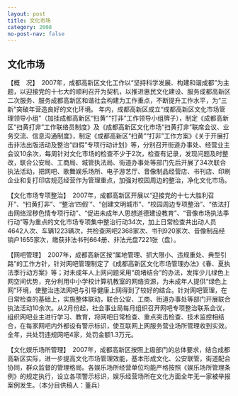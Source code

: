 ```yaml
---
layout: post
title: 文化市场
category: 2008
no-post-nav: false
---
```


##  文化市场

【概　况】　2007年，成都高新区文化工作以“坚持科学发展、构建和谐成都”为主题，以迎接党的十七大的顺利召开为契机，以推进惠民文化建设、服务成都高新区二次服务、服务成都高新区和谐社会构建为工作重点，不断提升工作水平，为“三新”突破年营造良好的文化环境。
年内，成都高新区成立“成都高新区文化市场管理领导小组”（加挂成都高新区“扫黄”“打非”工作领导小组牌子），制定《成都高新区“扫黄打非”工作联络员制度》及《成都高新区文化市场“扫黄打非”联席会议、业务交流、信息沟通制度》，制定《成都高新区“扫黄”“打非”工作方案》《关于开展打击非法出版活动及整治“四假”专项行动计划》等，分别召开街道办事处、经营业主会议10余次，每周针对文化市场的检查不少于2次，检查有记录，发现问题及时整改，联合公安局、工商局、城管执法局、街道办事处等部门先后开展了34次联合执法活动，把网吧、歌舞娱乐场所、电子游艺厅、音像制品经营店、书刊店、印刷企业和复打印店规范经营作为管理重点，加强对校园周边的整治，净化文化市场。
 
【文化市场专项整治】　2007年，成都高新区开展以“迎接党的十七大胜利召开”、“扫黄打非”、“整治‘四假’”、“创建文明城市”、“校园周边专项整治”、“依法打击网络淫秽色情专项行动”、“促进未成年人思想道德建设教育”、“音像市场执法季行动”等为重点的文化市场专项集中整治行动34次，加上日常检查共出动人员4642人次、车辆1223辆次，共检查网吧2368家次、书刊920家次、音像制品经销户1655家次，缴获非法书刊664册、非法光盘7221张（盘）。
 
【网吧管理】　2007年，成都高新区按“属地管理、抓大限小、违规重处、典型引路”的工作方针，针对网吧管理制定了《成都高新区文化市场管理办法》《春、夏执法季行动方案》等；对未成年人上网问题采用“疏堵结合”的办法，发挥少儿绿色上网空间优势，充分利用中小学校计算机教室的网络资源，为未成年人提供“绿色上网”环境，使整治违法网吧与引导健康上网得到了较好的结合。针对网吧管理，在日常检查的基础上，实施整体联动，联合公安、工商、街道办事处等部门开展联合执法活动10余次。从2月份起，社会事业局每月组织召开网吧专项整治联系会议，组织网吧业主进行学习、教育，将网吧日常检查、重点突击检查、技术监控相结合，在每家网吧内外都设有警示标识，使互联网上网服务营业场所管理收到实效。全年，共处罚违规网吧4家，处罚金额1.3万元。
 
【文化娱乐场所管理】　2007年，成都高新区按照上级部门的总体要求，结合成都高新区实际，进一步提高文化市场管理效能，基本形成文化、公安联管，街道配合协同，群众监督的管理格局。各娱乐场所经营单位均能严格按照《娱乐场所管理条例》的规定执行，设立各项警示标识，娱乐经营场所在文化方面全年无一家被举报案例发生。（本分目供稿人：董兵）
 